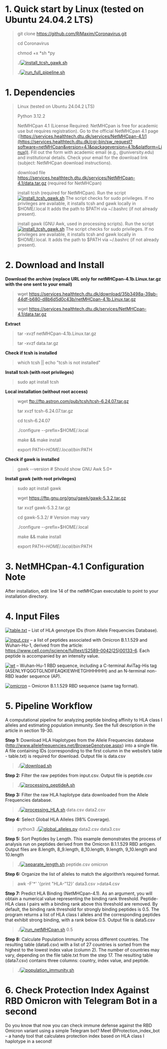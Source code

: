 # 1. Quick start by Linux (tested on Ubuntu 24.04.2 LTS)

>git clone https://github.com/RiMaxim/Coronavirus.git
>
>cd Coronavirus
>
>chmod +x *sh *py
>
>./[![install_tcsh_gawk.sh](https://img.shields.io/badge/install_tcsh_gawk.sh-red)](https://github.com/RiMaxim/Coronavirus/blob/main/install_tcsh_gawk.sh) 
>
>./[![run_full_pipeline.sh](https://img.shields.io/badge/run_full_pipeline.sh-red)](https://github.com/RiMaxim/Coronavirus/blob/main/run_full_pipeline.sh) 


# 1. Dependencies

>Linux (tested on Ubuntu 24.04.2 LTS)
>
>Python 3.12.2
>
>NetMHCpan 4.1 (License Required: NetMHCpan is free for academic use but requires registration). Go to the official NetMHCpan 4.1 page ([https://services.healthtech.dtu.dk/services/NetMHCpan-4.1/](https://services.healthtech.dtu.dk/cgi-bin/sw_request?software=netMHCpan&version=4.1&packageversion=4.1b&platform=Linux)). Fill out the form with academic email (e.g., @university.edu) and institutional details. Check your email for the download link (subject: NetMHCpan download instructions).
>
>download file https://services.healthtech.dtu.dk/services/NetMHCpan-4.1/data.tar.gz (required for NetMHCpan)
>
>install tcsh (required for NetMHCpan). Run the script  [![install_tcsh_gawk.sh](https://img.shields.io/badge/install_tcsh_gawk.sh-red)](https://github.com/RiMaxim/Coronavirus/blob/main/install_tcsh_gawk.sh) The script checks for sudo privileges. If no privileges are available, it installs tcsh and gawk locally in $HOME/.local It adds the path to $PATH via ~/.bashrc (if not already present).
>
>install gawk (GNU Awk, used in processing scripts). Run the script  [![install_tcsh_gawk.sh](https://img.shields.io/badge/install_tcsh_gawk.sh-red)](https://github.com/RiMaxim/Coronavirus/blob/main/install_tcsh_gawk.sh) The script checks for sudo privileges. If no privileges are available, it installs tcsh and gawk locally in $HOME/.local. It adds the path to $PATH via ~/.bashrc (if not already present).



# 2. Download and Install

**Download the archive (replace URL only for netMHCpan-4.1b.Linux.tar.gz with the one sent to your email)**
>wget https://services.healthtech.dtu.dk/download/35b3498a-39ab-44df-b680-d8b6d5d0c43b/netMHCpan-4.1b.Linux.tar.gz
>
>wget https://services.healthtech.dtu.dk/services/NetMHCpan-4.1/data.tar.gz

**Extract**
>tar -xvzf netMHCpan-4.1b.Linux.tar.gz
>
>tar -xvzf data.tar.gz

**Check if tcsh is installed**
>which tcsh || echo "tcsh is not installed"

**Install tcsh (with root privileges)**
>sudo apt install tcsh

**Local installation (without root access)**
>wget ftp://ftp.astron.com/pub/tcsh/tcsh-6.24.07.tar.gz
>
>tar xvzf tcsh-6.24.07.tar.gz
>
>cd tcsh-6.24.07
>
>./configure --prefix=$HOME/.local
>
>make && make install
>
>export PATH=$HOME/.local/bin:$PATH

**Check if gawk is installed**
>gawk --version  # Should show GNU Awk 5.0+

**Install gawk (with root privileges)**
>sudo apt install gawk
>
>wget https://ftp.gnu.org/gnu/gawk/gawk-5.3.2.tar.gz
>
>tar xvzf gawk-5.3.2.tar.gz
>
>cd gawk-5.3.2/  # Version may vary
>
>./configure --prefix=$HOME/.local
>
>make && make install
>
>export PATH=$HOME/.local/bin:$PATH



# 3. NetMHCpan-4.1 Configuration Note

After installation, edit line 14 of the netMHCpan executable to point to your installation directory.



# 4. Input Files

 [![table.txt](https://img.shields.io/badge/table.txt-green)](https://github.com/RiMaxim/Coronavirus/blob/main/table.txt) – List of HLA genotype IDs (from Allele Frequencies Database).

 [![input.csv](https://img.shields.io/badge/input.csv-green)](https://github.com/RiMaxim/Coronavirus/blob/main/input.csv) – a list of peptides associated with Omicron B.1.1.529 and Wuhan-Hu-1, derived from the article: https://www.cell.com/iscience/fulltext/S2589-0042(25)00133-6. Each peptide is accompanied by an intensity value.

 [![wt](https://img.shields.io/badge/wt-green)](https://github.com/RiMaxim/Coronavirus/blob/main/wt) – Wuhan-Hu-1 RBD sequence, including a C-terminal AviTag-His tag (ASENLYFQGGTGLNDIFEAQKIEWHETGHHHHHH) and an N-terminal non-RBD leader sequence (AP).

 [![omicron](https://img.shields.io/badge/omicron-green)](https://github.com/RiMaxim/Coronavirus/blob/main/omicron) – Omicron B.1.1.529 RBD sequence (same tag format).



# 5. Pipeline Workflow
A computational pipeline for analyzing peptide binding affinity to HLA class I alleles and estimating population immunity. See the full description in the article in section 19-30.

**Step 1:** Download HLA Haplotypes from the Allele Frequencies database (http://www.allelefrequencies.net/BrowseGenotype.aspx) into a single file. A file containing IDs (corresponding to the first column in the website’s table - table.txt) is required for download. Output file is data.csv

>./[![download.sh](https://img.shields.io/badge/download.sh-red)](https://github.com/RiMaxim/Coronavirus/blob/main/download.sh)

**Step 2:** Filter the raw peptides from input.csv. Output file is peptide.csv

>./[![processing_peptideA.sh](https://img.shields.io/badge/processing_peptideA.sh-red)](https://github.com/RiMaxim/Coronavirus/blob/main/processing_peptideA.sh)

**Step 3:** Filter the raw HLA haplotype data downloaded from the Allele Frequencies database.

>./[![processing_HLA.sh](https://img.shields.io/badge/processing_HLA.sh-red)](https://github.com/RiMaxim/Coronavirus/blob/main/processing_HLA.sh) data.csv data2.csv

**Step 4:** Select Global HLA Alleles (98% Coverage).

>python3 ./[![global_alleles.py](https://img.shields.io/badge/global_alleles.py-red)](https://github.com/RiMaxim/Coronavirus/blob/main/iglobal_alleles.py) data2.csv data3.csv

**Step 5:** Sort Peptides by Length. This example demonstrates the process of analysis run on peptides derived from the Omicron B.1.1.529 RBD antigen. Output files are 8.length, 8_9.length, 8_10.length, 9.length, 9_10.length and 10.length

>./[![separate_length.sh](https://img.shields.io/badge/separate_length.sh-red)](https://github.com/RiMaxim/Coronavirus/blob/main/separate_length.sh) peptide.csv omicron

**Step 6:** Organize the list of alleles to match the algorithm’s required format.
>awk -F'*' '{print "HLA-"$1$2}' data3.csv >data4.csv

**Step 7:** Predict HLA Binding (NetMHCpan-4.1). As an argument, you will obtain a numerical value representing the binding rank threshold. Peptide-HLA class I pairs with a binding rank above this threshold are removed. By default, the binding rank threshold for strongly binding peptides is 0.5. The program returns a list of HLA class I alleles and the corresponding peptides that exhibit strong binding, with a rank below 0.5. Output file is data5.csv 

>./[![run_netMHCpan.sh](https://img.shields.io/badge/run_netMHCpan.sh-red)](https://github.com/RiMaxim/Coronavirus/blob/main/run_netMHCpan.sh) 0.5

**Step 8:** Calculate Population Immunity across different countries. The resulting table (data6.csv) with a list of 27 countries is sorted from the highest to the lowest index value (column 2). The number of countries may vary, depending on the file table.txt from the step 17. The resulting table (data7.csv) contains three columns: country, index value, and peptide.

>./[![population_immunity.sh](https://img.shields.io/badge/population_immunity.sh-red)](https://github.com/RiMaxim/Coronavirus/blob/main/population_immunity.sh)


# 6. Check Protection Index Against RBD Omicron with Telegram Bot in a second

Do you know that now you can check immune defense against the RBD Omicron variant using a simple Telegram bot? Meet @Protection_index_bot – a handy tool that calculates protection index based on HLA class I haplotype in a second!
